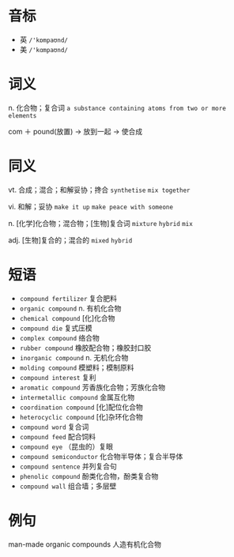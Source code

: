 # 音标

- 英 `/'kɒmpaʊnd/`
- 美 `/'kɑmpaʊnd/`

# 词义

n. 化合物；复合词
`a substance containing atoms from two or more elements`



com ＋ pound(放置) → 放到一起 → 使合成

# 同义

vt. 合成；混合；和解妥协；搀合
`synthetise` `mix together`

vi. 和解；妥协
`make it up` `make peace with someone`

n. [化学]化合物；混合物；[生物]复合词
`mixture` `hybrid` `mix`

adj. [生物]复合的；混合的
`mixed` `hybrid`

# 短语

- `compound fertilizer` 复合肥料
- `organic compound` n. 有机化合物
- `chemical compound` [化]化合物
- `compound die` 复式压模
- `complex compound` 络合物
- `rubber compound` 橡胶配合物；橡胶封口胶
- `inorganic compound` n. 无机化合物
- `molding compound` 模塑料；模制原料
- `compound interest` 复利
- `aromatic compound` 芳香族化合物；芳族化合物
- `intermetallic compound` 金属互化物
- `coordination compound` [化]配位化合物
- `heterocyclic compound` [化]杂环化合物
- `compound word` 复合词
- `compound feed` 配合饲料
- `compound eye` （昆虫的）复眼
- `compound semiconductor` 化合物半导体；复合半导体
- `compound sentence` 并列复合句
- `phenolic compound` 酚类化合物，酚类复合物
- `compound wall` 组合墙；多层壁

# 例句

man-made organic compounds
人造有机化合物


